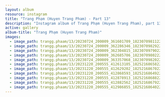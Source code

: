 ```yaml
---
layout: album
resource: instagram
title: "Trang Phạm (Huyen Trang Pham) - Part 13"
description: "Instagram album of Trang Phạm (Huyen Trang Pham), part 13."
active: gallery
album-title: "Trang Phạm (Huyen Trang Pham)"
images:
  - image_path: trangg.phaam/13/20230724_200009_361601709_18230709811225020_4562921825164768187_n.jpg
  - image_path: trangg.phaam/13/20230724_200009_362286346_18230709829225020_7068427752581353776_n.jpg
  - image_path: trangg.phaam/13/20230724_200009_362304815_18230709790225020_6080930583402657513_n.jpg
  - image_path: trangg.phaam/13/20230724_200009_362685786_18230709802225020_6562031759287231890_n.jpg
  - image_path: trangg.phaam/13/20230724_200009_363357068_18230709820225020_457233384363650952_n.jpg
  - image_path: trangg.phaam/13/20231220_200555_412613105_18252168658225020_2481852096709407071_n.jpg
  - image_path: trangg.phaam/13/20231220_200555_412629202_18252168670225020_5186219177922297678_n.jpg
  - image_path: trangg.phaam/13/20231220_200555_412868593_18252168649225020_1099793628446707268_n.jpg
  - image_path: trangg.phaam/13/20231220_200555_412878913_18252168688225020_2708553062281034400_n.jpg
  - image_path: trangg.phaam/13/20231220_200555_412882562_18252168679225020_2420723251128206557_n.jpg
  - image_path: trangg.phaam/13/20231220_200555_412986855_18252168640225020_4523025793031074279_n.jpg
---
```

